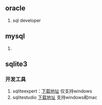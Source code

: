 

## oracle 
1. sql developer 

## mysql
1.  

## sqlite3

### 开发工具 
1. sqliteexpert：[下载地址](http://www.sqliteexpert.com/download.html)
	仅支持windows
2. sqlitestudio [下载地址](https://sqlitestudio.pl/index.rvt?act=download)
	支持windows和mac

